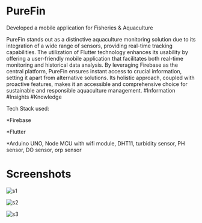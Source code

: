# PureFin
Developed a mobile application for Fisheries &amp; Aquaculture

PureFin stands out as a distinctive aquaculture monitoring solution due to its integration of a wide range of sensors, providing real-time tracking capabilities. The utilization of Flutter technology enhances its usability by offering a user-friendly mobile application that facilitates both real-time monitoring and historical data analysis. By leveraging Firebase as the central platform, PureFin ensures instant access to crucial information, setting it apart from alternative solutions. Its holistic approach, coupled with proactive features, makes it an accessible and comprehensive choice for sustainable and responsible aquaculture management. #Information #Insights #Knowledge

Tech Stack used: 

*Firebase

*Flutter

*Arduino UNO, Node MCU with wifi module, DHT11, turbidity sensor, PH sensor, DO sensor, orp sensor

# Screenshots

![s1](https://github.com/user-attachments/assets/05c2a9e6-d703-4bd1-b15f-95eecbb319ae)


![s2](https://github.com/user-attachments/assets/410d34b4-4d05-4310-8f1e-41494bd9ff79)

![s3](https://github.com/user-attachments/assets/7a46c1e3-1ba8-4601-bbf5-32f91bb0de05)
